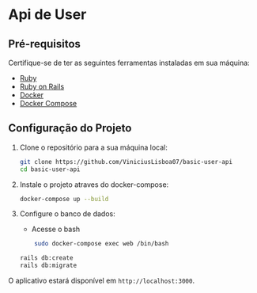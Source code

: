 # Api de User

## Pré-requisitos
Certifique-se de ter as seguintes ferramentas instaladas em sua máquina:
- [Ruby](https://www.ruby-lang.org/)
- [Ruby on Rails](https://rubyonrails.org/)
- [Docker](https://www.docker.com/)
- [Docker Compose](https://docs.docker.com/compose/)

## Configuração do Projeto

1. Clone o repositório para a sua máquina local:

    ```bash
    git clone https://github.com/ViniciusLisboa07/basic-user-api
    cd basic-user-api
    ```
2. Instale o projeto atraves do docker-compose:

    ```bash
    docker-compose up --build
    ```

3. Configure o banco de dados:

    - Acesse o bash

    ```bash
      	sudo docker-compose exec web /bin/bash
    ```

    ```bash
    rails db:create
    rails db:migrate
    ```

  O aplicativo estará disponível em `http://localhost:3000`.

